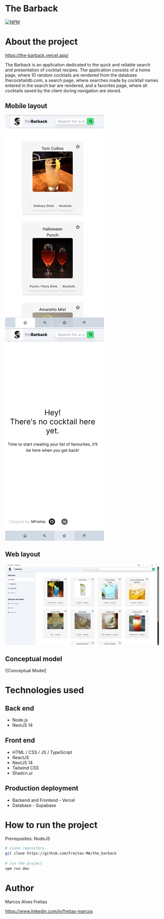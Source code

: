 # The Barback 
[![NPM](https://img.shields.io/npm/l/react)](https://github.com/Freitas-MA/the_barback/LICENSE) 

# About the project

https://the-barback.vercel.app/

The Barback is an application dedicated to the quick and reliable search and presentation of cocktail recipes. 
The application consists of a home page, where 10 random cocktails are rendered from the database thecocktaildb.com, a search page, where searches made by cocktail names entered in the search bar are rendered, and a favorites page, where all cocktails saved by the client during navigation are stored. 

## Mobile layout
![Mobile 1](https://github.com/Freitas-MA/the_barback/blob/main/src/assets/mobile-layout1.jpg) ![Mobile 2](https://github.com/Freitas-MA/the_barback/blob/main/src/assets/mobile-layout2.jpg)

## Web layout
![Web 1](https://github.com/Freitas-MA/the_barback/blob/main/src/assets/web-layout.png)


## Conceptual model
![Conceptual Model]

# Technologies used
## Back end
- Node.js
- NextJS 14
## Front end
- HTML / CSS / JS / TypeScript
- ReactJS
- NextJS 14
- Tailwind CSS
- Shadcn.ui
## Production deployment
- Backend and Frontend - Vercel
- Database - Supabase

# How to run the project
Prerequisites: NodeJS

```bash
# clone repository
git clone https://github.com/Freitas-MA/the_barback

# run the project
npm run dev
```


# Author

Marcos Alves Freitas

https://www.linkedin.com/in/freitas-marcos

